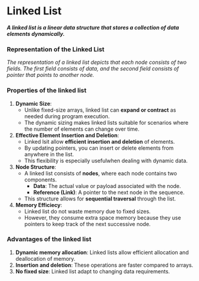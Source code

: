# Linked List

***A linked list is a linear data structure that stores a collection of data elements dynamically.***

  ### Representation of the Linked List
  _The representation of a linked list depicts that each node consists of two fields. The first field consists of data, and the second field consists of pointer that points to another node._

### Properties of the linked list
1. **Dynamic Size**:
    - Unlike fixed-size arrays, linked list can **expand or contract** as needed during program execution.
    - The dynamic sizing makes linked lists suitable for scenarios where the number of elements can change over time.
2. **Effective Element Insertion and Deletion**:
    - Linked lsit allow **efficient insertion and deletion** of elements.
    - By updating pointers, you can insert or delete elements from anywhere in the list.
    - This flexibility is especially usefulwhen dealing with dynamic data.
3. **Node Structure**:
    - A linked list consists of **nodes**, where each node contains two components.
        - **Data**: The actual value or payload associated with the node.
        - **Reference (Link)**: A pointer to the next node in the sequence.
    - This structure allows for **sequential traversal** through the list.
4. **Memory Efficiecy**:
    - Linked list do not waste memory due to fixed sizes.
    - However, they consume extra space memory because they use pointers to keep track of the next successive node.
  
### Advantages of the linked list
1. **Dynamic memory allocation**: Linked lists allow efficient allocation and deallocation of memory.
2. **Insertion and deletion**: These operations are faster compared to arrays.
3. **No fixed size**: Linked list adapt to changing data requirements.
